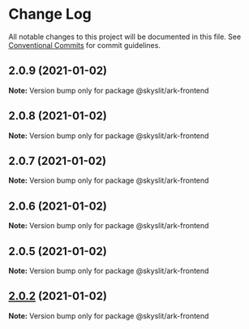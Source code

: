# Change Log

All notable changes to this project will be documented in this file.
See [Conventional Commits](https://conventionalcommits.org) for commit guidelines.

## 2.0.9 (2021-01-02)

**Note:** Version bump only for package @skyslit/ark-frontend





## 2.0.8 (2021-01-02)

**Note:** Version bump only for package @skyslit/ark-frontend





## 2.0.7 (2021-01-02)

**Note:** Version bump only for package @skyslit/ark-frontend





## 2.0.6 (2021-01-02)

**Note:** Version bump only for package @skyslit/ark-frontend





## 2.0.5 (2021-01-02)

**Note:** Version bump only for package @skyslit/ark-frontend





## [2.0.2](https://github.com/skyslit/ark-core/compare/v2.0.1...v2.0.2) (2021-01-02)

**Note:** Version bump only for package @skyslit/ark-frontend

